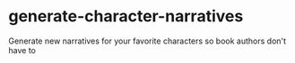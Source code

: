 # generate-character-narratives
Generate new narratives for your favorite characters so book authors don't have to

